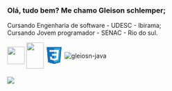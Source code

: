
### Olá, tudo bem? Me chamo Gleison schlemper; <br/>
Cursando Engenharia de software - UDESC - Ibirama;<br/>
Cursando Jovem programador - SENAC - Rio do sul.

<div style="display: inline_block" >
  <img align="center"  src="https://cdn.jsdelivr.net/gh/devicons/devicon/icons/html5/html5-original-wordmark.svg" height="40" width="40" />
  <img  align="center"  height="60" width="40" src="https://cdn.jsdelivr.net/gh/devicons/devicon/icons/javascript/javascript-original.svg" />
  <img align="center" alt="gleiosn-CSS" height="40" width="40" src="https://raw.githubusercontent.com/devicons/devicon/master/icons/css3/css3-original.svg">
  <img align="center" alt="gleiosn-java" height="40" width="40" src="https://cdn.jsdelivr.net/gh/devicons/devicon/icons/java/java-original.svg">
</div>
<br/>

<div>
  <img align="center" height="180em" src="https://github-readme-stats.vercel.app/api/top-langs/?username=gleisonschlemper&layout=compact&langs_count=7&theme=tokyonight"/>
</div>
